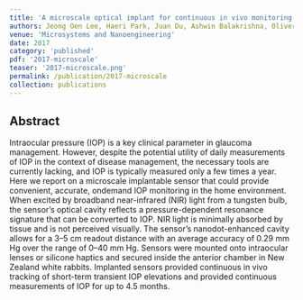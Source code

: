 ```yaml
---
title: 'A microscale optical implant for continuous in vivo monitoring of intraocular pressure'
authors: Jeong Oen Lee, Haeri Park, Juan Du, Ashwin Balakrishna, Oliver Chen, David Stretavan, Hyuck Choo'
venue: 'Microsystems and Nanoengineering'
date: 2017
category: 'published'
pdf: '2017-microscale'
teaser: '2017-microscale.png'
permalink: /publication/2017-microscale
collection: publications
---
```


Abstract
-------
Intraocular pressure (IOP) is a key clinical parameter in glaucoma management. However, despite the potential utility of daily
measurements of IOP in the context of disease management, the necessary tools are currently lacking, and IOP is typically
measured only a few times a year. Here we report on a microscale implantable sensor that could provide convenient, accurate, ondemand
IOP monitoring in the home environment. When excited by broadband near-infrared (NIR) light from a tungsten bulb, the
sensor’s optical cavity reflects a pressure-dependent resonance signature that can be converted to IOP. NIR light is minimally
absorbed by tissue and is not perceived visually. The sensor’s nanodot-enhanced cavity allows for a 3–5 cm readout distance with
an average accuracy of 0.29 mm Hg over the range of 0–40 mm Hg. Sensors were mounted onto intraocular lenses or silicone
haptics and secured inside the anterior chamber in New Zealand white rabbits. Implanted sensors provided continuous in vivo
tracking of short-term transient IOP elevations and provided continuous measurements of IOP for up to 4.5 months.
